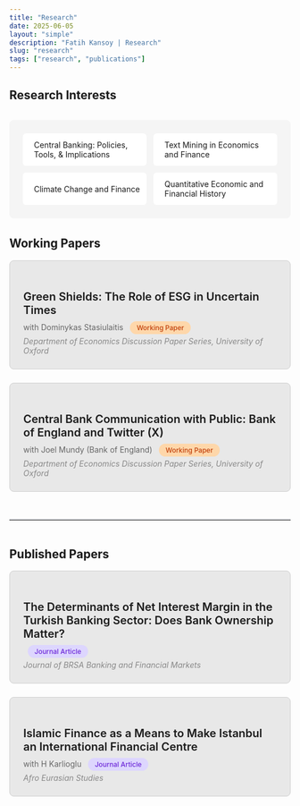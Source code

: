 ```yaml
---
title: "Research"
date: 2025-06-05
layout: "simple"
description: "Fatih Kansoy | Research"
slug: "research"
tags: ["research", "publications"]
---
```


<!-- Font Awesome CDN -->
<link rel="stylesheet" href="https://cdnjs.cloudflare.com/ajax/libs/font-awesome/6.5.1/css/all.min.css">

<style>
.research-interests {
    display: grid;
    grid-template-columns: 1fr 1fr;
    gap: 0.75rem;
    background-color: #f5f5f5;
    padding: 1.5rem;
    border-radius: 0.5rem;
    margin: 2rem 0;
}

.interest-item {
    display: flex;
    align-items: center;
    gap: 0.5rem;
    padding: 0.75rem;
    background-color: white;
    border-radius: 0.375rem;
}

.paper-card {
    background-color: #e8e8e8;
    border: 1px solid #d0d0d0;
    border-radius: 0.5rem;
    margin-bottom: 1.5rem;
}

.paper-header {
    padding: 1.5rem;
    cursor: pointer;
    position: relative;
}

.paper-header:hover {
    background-color: #dedede;
}

.paper-content {
    display: none;
    padding: 0 1.5rem 1.5rem;
}

.paper-content.active {
    display: block;
}

.expand-icon {
    position: absolute;
    top: 1.5rem;
    right: 1.5rem;
    color: #666;
}

.expand-icon.rotated {
    transform: rotate(180deg);
}

.button-group {
    display: flex;
    flex-wrap: wrap;
    gap: 0.5rem;
    margin-bottom: 1rem;
}

.paper-button {
    padding: 0.5rem 1rem;
    background-color: white;
    border: 1px solid #ddd;
    border-radius: 0.375rem;
    text-decoration: none;
    font-size: 0.875rem;
    cursor: pointer;
    display: inline-flex;
    align-items: center;
    gap: 0.5rem;
}

.paper-button:hover {
    background-color: #f5f5f5;
}

.abstract-section,
.bibtex-section {
    display: none;
    background-color: #f3f4f6;
    padding: 1rem;
    border-radius: 0.375rem;
    margin-bottom: 1rem;
}

.abstract-section.active,
.bibtex-section.active {
    display: block;
}

.bibtex-code {
    background-color: #1f2937;
    color: #e5e7eb;
    padding: 1rem;
    border-radius: 0.375rem;
    font-family: monospace;
    font-size: 0.8rem;
    position: relative;
}

.copy-btn {
    position: absolute;
    top: 0.5rem;
    right: 0.5rem;
    background-color: #4a5568;
    color: white;
    border: none;
    padding: 0.25rem 0.75rem;
    border-radius: 0.25rem;
    cursor: pointer;
    font-size: 0.75rem;
}

.copy-btn:hover {
    background-color: #2d3748;
}

.status-badge {
    display: inline-block;
    padding: 0.25rem 0.75rem;
    font-size: 0.75rem;
    font-weight: 500;
    border-radius: 9999px;
    margin-left: 0.5rem;
}

.badge-working {
    background-color: #fed7aa;
    color: #c2410c;
}

.badge-journal {
    background-color: #ddd6fe;
    color: #6d28d9;
}

@media (max-width: 768px) {
    .research-interests {
        grid-template-columns: 1fr;
    }
}
</style>

## Research Interests

<div class="research-interests">
    <div class="interest-item">
        <i class="fas fa-chart-line" style="color: #2563eb;"></i>
        <span>Central Banking: Policies, Tools, & Implications</span>
    </div>
    <div class="interest-item">
        <i class="fas fa-robot" style="color: #2563eb;"></i>
        <span>Text Mining in Economics and Finance</span>
    </div>
    <div class="interest-item">
        <i class="fas fa-leaf" style="color: #10b981;"></i>
        <span>Climate Change and Finance</span>
    </div>
    <div class="interest-item">
        <i class="fas fa-history" style="color: #8b5cf6;"></i>
        <span>Quantitative Economic and Financial History</span>
    </div>
</div>

## Working Papers

<!-- Paper 1 -->
<div class="paper-card">
    <div class="paper-header" onclick="togglePaper('paper1')">
        <h3 style="font-size: 1.25rem; font-weight: 600; margin-bottom: 0.5rem;">Green Shields: The Role of ESG in Uncertain Times</h3>
        <div style="font-size: 0.875rem; color: #666; margin-bottom: 0.25rem;">
            with Dominykas Stasiulaitis
            <span class="status-badge badge-working">Working Paper</span>
        </div>
        <div style="font-size: 0.875rem; color: #888; font-style: italic;">
            Department of Economics Discussion Paper Series, University of Oxford
        </div>
        <i class="fas fa-chevron-down expand-icon" id="paper1-icon"></i>
    </div>
    
<div class="paper-content" id="paper1-content">
        <div class="button-group">
            <a href="http://fatih.ai/esg.pdf" class="paper-button" style="color: #2563eb;">
                <i class="fas fa-file-pdf"></i> View PDF
            </a>
            <a href="https://papers.ssrn.com/sol3/papers.cfm?abstract_id=5278853" target="_blank" class="paper-button" style="color: #1e40af;">
                <i class="fas fa-file-alt"></i> SSRN
            </a>
            <a href="https://arxiv.org/abs/2506.02143" target="_blank" class="paper-button" style="color: #dc2626;">
                <i class="fas fa-archive"></i> arXiv
            </a>
            <a href="http://fatih.ai/esg.pdf" download class="paper-button" style="color: #059669;">
                <i class="fas fa-download"></i> Download
            </a>
            <a href="https://x.com/kansoy/status/1929638410358346063" target="_blank" class="paper-button" style="color: #1f2937;">
                <i class="fab fa-x-twitter"></i> X Thread
            </a>
            <a href="https://bsky.app/profile/fatih.ai/post/3lqno6dfwok24" target="_blank" class="paper-button" style="color: #0ea5e9;">
                <i class="fas fa-cloud"></i> Bluesky
            </a>
            <button onclick="showAbstract('paper1')" class="paper-button" style="color: #6b7280;">
                <i class="fas fa-file-alt"></i> Abstract
            </button>
            <button onclick="showBibtex('paper1')" class="paper-button" style="color: #8b5cf6;">
                <i class="fas fa-quote-left"></i> BibTeX
            </button>
        </div>
        
  <div class="abstract-section" id="paper1-abstract">
            <h4 style="font-weight: 600; margin-bottom: 0.5rem;">Abstract</h4>
            <p style="font-size: 0.875rem; line-height: 1.6;">
                The rapid growth of sustainable investing, now exceeding 35 trillion USD globally, has transformed financial markets, yet the implications for monetary policy transmission remain underexplored. While existing literature documents heterogeneous firm responses to monetary policy through traditional channels such as size and leverage, it remains unknown whether environmental, social, and governance (ESG) characteristics create distinct transmission mechanisms. Using high-frequency identification around 160 Federal Reserve announcements from 2005 to 2025, we uncover an asymmetric pattern: high-ESG firms gain 1.6 basis points of protection from contractionary target surprises, yet suffer 2.6 basis points greater sensitivity to forward guidance shocks. This asymmetry persists within industries and intensifies with investor climate awareness. Remarkably, the Paris Agreement inverted these relationships: before December 2015, high-ESG firms were more vulnerable to contractionary policy within industries; afterward, they gained protection, representing a 186 basis point reversal. We develop a two-period model featuring heterogeneous investors with sustainability preferences that quantitatively matches these patterns. The model reveals how ESG investors' non-pecuniary utility creates differential demand elasticities, simultaneously protecting green firms from immediate rate changes while amplifying forward guidance vulnerability through their longer investment horizons. These findings establish environmental characteristics as a new dimension of monetary policy non-neutrality, with important implications as sustainable finance continues expanding.
            </p>
        </div>
        
<div class="bibtex-section" id="paper1-bibtex">
            <h4 style="font-weight: 600; margin-bottom: 0.5rem;">BibTeX</h4>
            <div class="bibtex-code">
                <button class="copy-btn" onclick="copyText('paper1-bib')">
                    <i class="fas fa-copy"></i> Copy
                </button>
                <pre id="paper1-bib" style="margin: 0;">@article{kansoy2025green,
  title={Green Shields: The Role of ESG in Uncertain Times},
  author={Kansoy, Fatih and Stasiulaitis, Dominykas},
  journal={Department of Economics Discussion Paper Series, University of Oxford},
  volume={June 2025},
  year={2025},
  institution={University of Oxford}
}</pre>
            </div>
        </div>
    </div>
</div>

<!-- Paper 2 -->
<div class="paper-card">
    <div class="paper-header" onclick="togglePaper('paper2')">
        <h3 style="font-size: 1.25rem; font-weight: 600; margin-bottom: 0.5rem;">Central Bank Communication with Public: Bank of England and Twitter (X)</h3>
        <div style="font-size: 0.875rem; color: #666; margin-bottom: 0.25rem;">
            with Joel Mundy (Bank of England)
            <span class="status-badge badge-working">Working Paper</span>
        </div>
        <div style="font-size: 0.875rem; color: #888; font-style: italic;">
            Department of Economics Discussion Paper Series, University of Oxford
        </div>
        <i class="fas fa-chevron-down expand-icon" id="paper2-icon"></i>
    </div>
    
<div class="paper-content" id="paper2-content">
        <div class="button-group">
            <a href="http://fatih.ai/boe.pdf" class="paper-button" style="color: #2563eb;">
                <i class="fas fa-file-pdf"></i> View PDF
            </a>
            <a href="https://papers.ssrn.com/sol3/papers.cfm?abstract_id=5279225" target="_blank" class="paper-button" style="color: #1e40af;">
                <i class="fas fa-file-alt"></i> SSRN
            </a>
            <a href="https://arxiv.org/abs/2506.02559" target="_blank" class="paper-button" style="color: #dc2626;">
                <i class="fas fa-archive"></i> arXiv
            </a>
            <a href="http://fatih.ai/boe.pdf" download class="paper-button" style="color: #059669;">
                <i class="fas fa-download"></i> Download
            </a>
            <button onclick="showAbstract('paper2')" class="paper-button" style="color: #6b7280;">
                <i class="fas fa-file-alt"></i> Abstract
            </button>
            <button onclick="showBibtex('paper2')" class="paper-button" style="color: #8b5cf6;">
                <i class="fas fa-quote-left"></i> BibTeX
            </button>
        </div>
        
 <div class="abstract-section" id="paper2-abstract">
            <h4 style="font-weight: 600; margin-bottom: 0.5rem;">Abstract</h4>
            <p style="font-size: 0.875rem; line-height: 1.6;">
                Central banks increasingly use social media to communicate beyond financial markets, yet evidence on public engagement effectiveness remains limited. Despite 113 central banks joining Twitter between 2008 and 2018, we lack understanding of what drives audience interaction with their content. To examine engagement determinants, we analyzed 3.13 million tweets mentioning the Bank of England from 2007 to 2022, including 9,810 official posts. We investigate posting patterns, measure engagement elasticity, and identify content characteristics predicting higher interaction. The Bank's posting schedule misaligns with peak audience engagement times, with evening hours generating the highest interaction despite minimal posting. Cultural content, such as the Alan Turing 50 pound note, achieved 1,300 times higher engagement than routine policy communications. Engagement elasticity averaged 1.095 with substantial volatility during events like Brexit, contrasting with the Federal Reserve's stability. Media content dramatically increased engagement: videos by 1,700 percent, photos by 126 percent, while monetary policy announcements and readability significantly enhanced all metrics. Content quality and timing matter more than posting frequency for effective central bank communication. These findings suggest central banks should prioritize accessible, media-rich content during high-attention periods rather than increasing volume, with implications for digital communication strategies in fulfilling public transparency mandates.
            </p>
        </div>
        
 <div class="bibtex-section" id="paper2-bibtex">
            <h4 style="font-weight: 600; margin-bottom: 0.5rem;">BibTeX</h4>
            <div class="bibtex-code">
                <button class="copy-btn" onclick="copyText('paper2-bib')">
                    <i class="fas fa-copy"></i> Copy
                </button>
                <pre id="paper2-bib" style="margin: 0;">@article{kansoy2025central,
  title={Central Bank Communication with Public: Bank of England and Twitter (X)},
  author={Kansoy, Fatih and Mundy, Joel},
  journal={Department of Economics Discussion Paper Series, University of Oxford},
  volume={July 2025},
  year={2025},
  institution={University of Oxford and Bank of England}
}</pre>
            </div>
        </div>
    </div>
</div>

<hr style="margin: 3rem 0; border: 0; border-top: 2px solid #e5e7eb;">

## Published Papers

<!-- Paper 3 -->
<div class="paper-card">
    <div class="paper-header" onclick="togglePaper('paper3')">
        <h3 style="font-size: 1.25rem; font-weight: 600; margin-bottom: 0.5rem;">The Determinants of Net Interest Margin in the Turkish Banking Sector: Does Bank Ownership Matter?</h3>
        <div style="font-size: 0.875rem; color: #666; margin-bottom: 0.25rem;">
            <span class="status-badge badge-journal">Journal Article</span>
        </div>
        <div style="font-size: 0.875rem; color: #888; font-style: italic;">
            Journal of BRSA Banking and Financial Markets
        </div>
        <i class="fas fa-chevron-down expand-icon" id="paper3-icon"></i>
    </div>
    
<div class="paper-content" id="paper3-content">
        <div class="button-group">
            <a href="http://fatih.ai/nim.pdf" class="paper-button" style="color: #2563eb;">
                <i class="fas fa-file-pdf"></i> View PDF
            </a>
            <a href="https://dergipark.org.tr/tr/pub/bddkdergisi/issue/57356/874957" target="_blank" class="paper-button" style="color: #7c3aed;">
                <i class="fas fa-journal-whills"></i> Journal
            </a>
            <a href="http://fatih.ai/nim.pdf" download class="paper-button" style="color: #059669;">
                <i class="fas fa-download"></i> Download
            </a>
            <button onclick="showAbstract('paper3')" class="paper-button" style="color: #6b7280;">
                <i class="fas fa-file-alt"></i> Abstract
            </button>
            <button onclick="showBibtex('paper3')" class="paper-button" style="color: #8b5cf6;">
                <i class="fas fa-quote-left"></i> BibTeX
            </button>
        </div>
        
  <div class="abstract-section" id="paper3-abstract">
            <h4 style="font-weight: 600; margin-bottom: 0.5rem;">Abstract</h4>
            <p style="font-size: 0.875rem; line-height: 1.6;">
                This research presented an empirical investigation of the determinants of the net interest margin in Turkish Banking sector with a particular emphasis on the bank ownership structure. This study employed a unique bank-level dataset covering Turkey's commercial banking sector for the 2001-2012. Our main results are as follows. Operation diversity, credit risk and operating costs are important determinants of margin in Turkey. More efficient banks exhibit lower margin and also price stability contributes to lower margin. The effect of principal determinants such as credit risk, bank size, market concentration and inflation vary across foreign-owned, state-controlled and private banks. At the same time, the impacts of implicit interest payment, operation diversity and operating cost are homogeneous across all banks.
            </p>
        </div>
        
        <div class="bibtex-section" id="paper3-bibtex">
            <h4 style="font-weight: 600; margin-bottom: 0.5rem;">BibTeX</h4>
            <div class="bibtex-code">
                <button class="copy-btn" onclick="copyText('paper3-bib')">
                    <i class="fas fa-copy"></i> Copy
                </button>
                <pre id="paper3-bib" style="margin: 0;">@article{kansoy2012determinants,
  title={The determinants of net interest margin in the Turkish banking sector: does bank ownership matter},
  author={Kansoy, Fatih},
  journal={Journal of BRSA Banking and Financial Markets},
  volume={6},
  number={2},
  pages={13--49},
  year={2012},
  publisher={Banking Regulation and Supervision Agency}
}</pre>
            </div>
        </div>
    </div>
</div>

<!-- Paper 4 -->
<div class="paper-card">
    <div class="paper-header" onclick="togglePaper('paper4')">
        <h3 style="font-size: 1.25rem; font-weight: 600; margin-bottom: 0.5rem;">Islamic Finance as a Means to Make Istanbul an International Financial Centre</h3>
        <div style="font-size: 0.875rem; color: #666; margin-bottom: 0.25rem;">
            with H Karlioglu
            <span class="status-badge badge-journal">Journal Article</span>
        </div>
        <div style="font-size: 0.875rem; color: #888; font-style: italic;">
            Afro Eurasian Studies
        </div>
        <i class="fas fa-chevron-down expand-icon" id="paper4-icon"></i>
    </div>
    
  <div class="paper-content" id="paper4-content">
        <div class="button-group">
            <a href="http://fatih.ai/istanbul.pdf" class="paper-button" style="color: #2563eb;">
                <i class="fas fa-file-pdf"></i> View PDF
            </a>
            <a href="https://dergipark.org.tr/en/pub/afes/issue/44783/557024" target="_blank" class="paper-button" style="color: #7c3aed;">
                <i class="fas fa-journal-whills"></i> Journal
            </a>
            <a href="http://fatih.ai/istanbul.pdf" download class="paper-button" style="color: #059669;">
                <i class="fas fa-download"></i> Download
            </a>
            <button onclick="showAbstract('paper4')" class="paper-button" style="color: #6b7280;">
                <i class="fas fa-file-alt"></i> Abstract
            </button>
            <button onclick="showBibtex('paper4')" class="paper-button" style="color: #8b5cf6;">
                <i class="fas fa-quote-left"></i> BibTeX
            </button>
        </div>
        
  <div class="abstract-section" id="paper4-abstract">
            <h4 style="font-weight: 600; margin-bottom: 0.5rem;">Abstract</h4>
            <p style="font-size: 0.875rem; line-height: 1.6;">
                This paper discusses and assesses Istanbul as an international finance centre within the context of its position in the sector of Islamic finance. No doubt, Istanbul is a centre of business and culture of Turkey and the Turkish government is at present endeavouring to turn Istanbul into a regional finance centre in ten years and, furthermore, into one of the top international financial centres in thirty years. In this context we evaluate Istanbul's potential and position to assume the role of a hub for Islamic finance. Our main conclusions are as follows; the current image, legal and regulatory infrastructure and human capacity of Istanbul do not presently allow it to become an international finance centre. In contrast, if we consider its strategic location standing between the Middle East, Eurasia and Africa as well as its strong relations with Muslim countries, and, last but not least, its strong banking system, Istanbul has the potential to serve as a centre for Islamic finance provided that the government's ambitions remain focused in this direction.
            </p>
        </div>
        
   <div class="bibtex-section" id="paper4-bibtex">
            <h4 style="font-weight: 600; margin-bottom: 0.5rem;">BibTeX</h4>
            <div class="bibtex-code">
                <button class="copy-btn" onclick="copyText('paper4-bib')">
                    <i class="fas fa-copy"></i> Copy
                </button>
                <pre id="paper4-bib" style="margin: 0;">@article{kansoy2013islamic,
  title={Islamic Finance as a Means to Make Istanbul an International Financial Centre},
  author={Kansoy, Fatih and Karlioglu, Hasan Huseyin},
  journal={Afro Eurasian Studies},
  volume={2},
  number={1-2},
  pages={126--143},
  year={2013},
  publisher={Musiad (Independent Industrialists and Businessmen's Association)}
}</pre>
            </div>
        </div>
    </div>
</div>

<script>
function togglePaper(paperId) {
    var content = document.getElementById(paperId + '-content');
    var icon = document.getElementById(paperId + '-icon');
    
    if (content.classList.contains('active')) {
        content.classList.remove('active');
        icon.classList.remove('rotated');
    } else {
        content.classList.add('active');
        icon.classList.add('rotated');
    }
}

function showAbstract(paperId) {
    var abstract = document.getElementById(paperId + '-abstract');
    var bibtex = document.getElementById(paperId + '-bibtex');
    
    abstract.classList.toggle('active');
    if (bibtex.classList.contains('active')) {
        bibtex.classList.remove('active');
    }
}

function showBibtex(paperId) {
    var abstract = document.getElementById(paperId + '-abstract');
    var bibtex = document.getElementById(paperId + '-bibtex');
    
    bibtex.classList.toggle('active');
    if (abstract.classList.contains('active')) {
        abstract.classList.remove('active');
    }
}

function copyText(elementId) {
    var text = document.getElementById(elementId).textContent;
    navigator.clipboard.writeText(text).then(function() {
        var button = event.target.closest('button');
        var originalText = button.innerHTML;
        button.innerHTML = '<i class="fas fa-check"></i> Copied!';
        button.style.backgroundColor = '#10b981';
        button.style.color = 'white';
        
        setTimeout(function() {
            button.innerHTML = originalText;
            button.style.backgroundColor = '';
            button.style.color = '';
        }, 2000);
    });
}
</script>